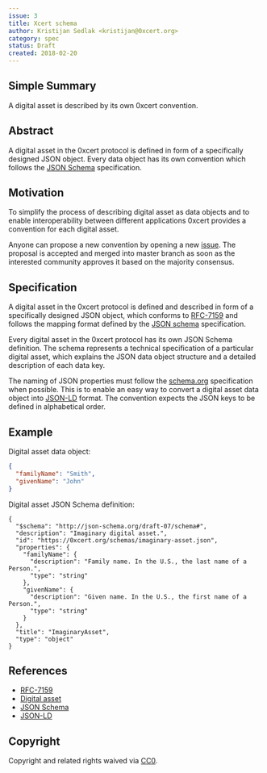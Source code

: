 ```yaml
---
issue: 3
title: Xcert schema
author: Kristijan Sedlak <kristijan@0xcert.org>
category: spec
status: Draft
created: 2018-02-20
---
```


## Simple Summary

A digital asset is described by its own 0xcert convention.

## Abstract

A digital asset in the 0xcert protocol is defined in form of a specifically designed JSON object. Every data object has its own convention which follows the [JSON Schema](http://json-schema.org) specification.

## Motivation

To simplify the process of describing digital asset as data objects and to enable interoperability between different applications 0xcert provides a convention for each digital asset.

Anyone can propose a new convention by opening a new [issue](/issues). The proposal is accepted and merged into master branch as soon as the interested community approves it based on the majority consensus.

## Specification

A digital asset in the 0xcert protocol is defined and described in form of a specifically designed JSON object, which conforms to [RFC-7159](https://en.wikipedia.org/wiki/JSON) and follows the mapping format defined by the [JSON schema](http://json-schema.org) specification.

Every digital asset in the 0xcert protocol has its own JSON Schema definition. The schema represents a technical specification of a particular digital asset, which explains the JSON data object structure and a detailed description of each data key.

The naming of JSON properties must follow the [schema.org](http://schema.org/) specification when possible. This is to enable an easy way to convert a digital asset data object into [JSON-LD](https://json-ld.org/) format. The convention expects the JSON keys to be defined in alphabetical order.

## Example

Digital asset data object:

```json
{
  "familyName": "Smith",
  "givenName": "John"
}
```

Digital asset JSON Schema definition:

```
{
  "$schema": "http://json-schema.org/draft-07/schema#",
  "description": "Imaginary digital asset.",
  "id": "https://0xcert.org/schemas/imaginary-asset.json",
  "properties": {
    "familyName": {
      "description": "Family name. In the U.S., the last name of a Person.",
      "type": "string"
    },
    "givenName": {
      "description": "Given name. In the U.S., the first name of a Person.",
      "type": "string"
    }
  },
  "title": "ImaginaryAsset",
  "type": "object"
}
```

## References

* [RFC-7159](https://en.wikipedia.org/wiki/JSON)
* [Digital asset](https://en.wikipedia.org/wiki/Digital_asset)
* [JSON Schema](http://json-schema.org/)
* [JSON-LD](https://json-ld.org/)

## Copyright

Copyright and related rights waived via [CC0](https://creativecommons.org/publicdomain/zero/1.0/).
